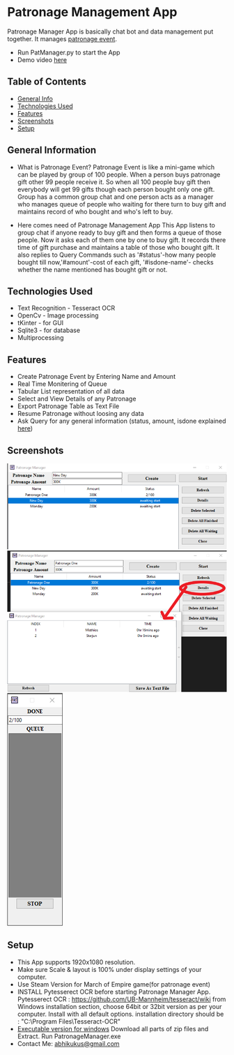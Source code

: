 # Patronage Management App
 Patronage Manager App is basically chat bot and data management put together. It manages [patronage event](#general-information).
- Run PatManager.py to start the App
- Demo video [here](https://youtu.be/Ou5LJWAjDvM)

## Table of Contents
* [General Info](#general-information)
* [Technologies Used](#technologies-used)
* [Features](#features)
* [Screenshots](#screenshots)
* [Setup](#setup)



## General Information
- What is Patronage Event?
Patronage Event is like a mini-game which can be played by group of 100 people. When a person buys patronage gift other 99 people receive it. So when all 100 people buy gift then everybody will get 99 gifts though each person bought only one gift. Group has a common group chat and one person acts as a manager who manages queue of people who waiting for there turn to buy gift and maintains record of who bought and who's left to buy.

- Here comes need of Patronage Management App
This App listens to group chat if anyone ready to buy gift and then forms a queue of those people. Now it asks each of them one by one to buy gift. It records there time of gift purchase and maintains a table of those who bought gift. It also replies to Query Commands such as '#status'-how many people bought till now,'#amount'-cost of each gift, '#isdone-name'- checks whether the name mentioned has bought gift or not.


## Technologies Used
- Text Recognition - Tesseract OCR
- OpenCv - Image processing
- tKinter - for GUI
- Sqlite3 - for database
- Multiprocessing


## Features
- Create Patronage Event by Entering Name and Amount
- Real Time Monitering of Queue
- Tabular List representation of all data
- Select and View Details of any Patronage
- Export Patronage Table as Text File
- Resume Patronage without loosing any data
- Ask Query for any general information (status, amount, isdone explained [here](#general-information))


## Screenshots
![screenshot1](./img/pat1.png)
![screenshot2](./img/pat2.png)
![screenshot3](./img/pat3.png)



## Setup
- This App supports 1920x1080 resolution.
- Make sure Scale & layout is 100% under display settings of your computer.
- Use Steam Version for March of Empire game(for patronage event)
- INSTALL Pytesserect OCR before starting Patronage Manager App. Pytesserect OCR : https://github.com/UB-Mannheim/tesseract/wiki from Windows installation section, choose 64bit or 32bit version as per your computer. Install with all default options. installation directory should be : "C:\Program Files\Tesseract-OCR\"
- [Executable version for windows](./dist) Download all parts of zip files and Extract. Run PatronageManager.exe
- Contact Me: abhikukus@gmail.com 
